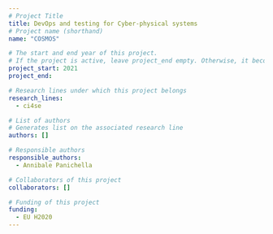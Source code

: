 ```yaml
---
# Project Title
title: DevOps and testing for Cyber-physical systems
# Project name (shorthand)
name: "COSMOS"

# The start and end year of this project.
# If the project is active, leave project_end empty. Otherwise, it becomes a past project.
project_start: 2021
project_end: 

# Research lines under which this project belongs
research_lines: 
  - ci4se

# List of authors 
# Generates list on the associated research line
authors: []

# Responsible authors
responsible_authors:
  - Annibale Panichella

# Collaborators of this project
collaborators: []

# Funding of this project
funding:
  - EU H2020
---
```

